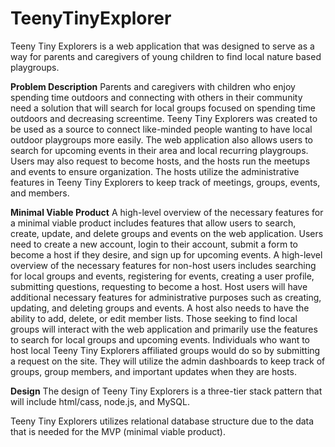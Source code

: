 # TeenyTinyExplorer

Teeny Tiny Explorers is a web application that was designed to serve as a way for parents and caregivers of young children to find local nature based playgroups. 

**Problem Description**
Parents and caregivers with children who enjoy spending time outdoors and connecting with others in their community need a solution that will search for local groups focused on spending time outdoors and decreasing screentime. Teeny Tiny Explorers was created to be used as a source to connect like-minded people wanting to have local outdoor playgroups more easily. The web application also allows users to search for upcoming events in their area and local recurring playgroups. Users may also request to become hosts, and the hosts run the meetups and events to ensure organization. The hosts utilize the administrative features in Teeny Tiny Explorers to keep track of meetings, groups, events, and members.  

**Minimal Viable Product**
A high-level overview of the necessary features for a minimal viable product includes features that allow users to search, create, update, and delete groups and events on the web application. Users need to create a new account, login to their account, submit a form to become a host if they desire, and sign up for upcoming events.  A high-level overview of the necessary features for non-host users includes searching for local groups and events, registering for events, creating a user profile, submitting questions, requesting to become a host. Host users will have additional necessary features for administrative purposes such as creating, updating, and deleting groups and events. A host also needs to have the ability to add, delete, or edit member lists. Those seeking to find local groups will interact with the web application and primarily use the features to search for local groups and upcoming events. Individuals who want to host local Teeny Tiny Explorers affiliated groups would do so by submitting a request on the site. They will utilize the admin dashboards to keep track of groups, group members, and important updates when they are hosts.  

**Design**
The design of Teeny Tiny Explorers is a three-tier stack pattern that will include html/cass, node.js, and MySQL.

Teeny Tiny Explorers utilizes relational database structure due to the data that is needed for the MVP (minimal viable product). 
